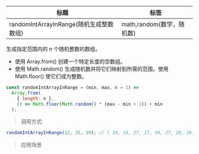| 标题                                    | 标签                      |
| --------------------------------------- | ------------------------- |
| randomIntArrayInRange(随机生成整数数组) | math,random(数学，随机数) |

生成指定范围内的 n 个随机整数的数组。

- 使用 Array.from() 创建一个特定长度的空数组。
- 使用 Math.random() 生成随机数并将它们映射到所需的范围，使用 Math.floor() 使它们成为整数。

```js
const randomIntArrayInRange = (min, max, n = 1) =>
  Array.from(
    { length: n },
    () => Math.floor(Math.random() * (max - min + 1)) + min
  );
```

> 调用方式:

```js
randomIntArrayInRange(12, 35, 10); // [ 34, 14, 27, 17, 30, 27, 20, 26, 21, 14 ]
```

> 应用场景
